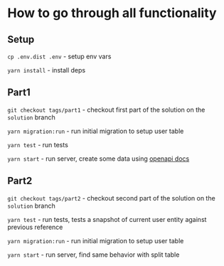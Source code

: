 # How to go through all functionality

## Setup

`cp .env.dist .env` - setup env vars

`yarn install` - install deps

## Part1

`git checkout tags/part1` - checkout first part of the solution on the `solution` branch

`yarn migration:run` - run initial migration to setup user table

`yarn test` - run tests

`yarn start` - run server, create some data using [openapi docs](http://localhost:9000/docs)

## Part2

`git checkout tags/part2` - checkout second part of the solution on the `solution` branch

`yarn test` - run tests, tests a snapshot of current user entity against previous reference

`yarn migration:run` - run initial migration to setup user table

`yarn start` - run server, find same behavior with split table
